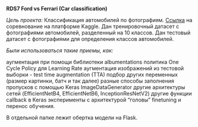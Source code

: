 __RDS7 Ford vs Ferrari (Car classification)__

_Цель проекта:_ Классификация автомобилей по фотографиям.
[Ссылка](https://www.kaggle.com/c/sf-dl-car-classification) на соревнование на платформе Kaggle.
Дан тренировочный датасет с фотографиями автомобилей, разделенный на 10 классов.
Дан тестовый датасет с фотографиями для определения классов автомобилей.

_Были использоваться такие приемы, как:_

аугментация при помощи библиотеки albumentations
политика One Cycle Policy для Learning Rate
аугментация изображений из тестовой выборки - test time augmentation (TTA)
подбор других переменных (размер картинки, батч и так далее)
разные способы заполнения пропусков c помощью Keras ImageDataGenerator
другие архитектуры сетей (EfficientNetB4, EfficientNetB6, InceptionResNetV2)
другие функции callback в Keras
эксперименты с архитектурой “головы”
finetuning и перенос обучения.

В отдельной папке лежит обертка модели на Flask.


